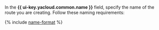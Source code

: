 In the **{{ ui-key.yacloud.common.name }}** field, specify the name of the route you are creating. Follow these naming requirements:

{% include [name-format](../../name-format.md) %}